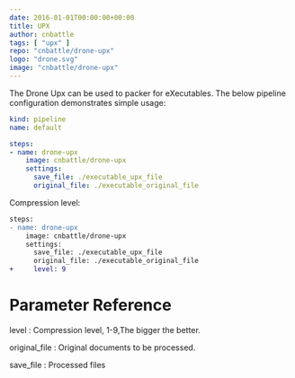 ```yaml
---
date: 2016-01-01T00:00:00+00:00
title: UPX
author: cnbattle
tags: [ "upx" ]
repo: "cnbattle/drone-upx"
logo: "drone.svg"
image: "cnbattle/drone-upx"
---
```


The Drone Upx can be used to packer for eXecutables. The below pipeline configuration demonstrates simple usage:

```yaml
kind: pipeline
name: default

steps:
- name: drone-upx
    image: cnbattle/drone-upx
    settings:
      save_file: ./executable_upx_file
      original_file: ./executable_original_file
```

Compression level:

```diff
steps:
- name: drone-upx
    image: cnbattle/drone-upx
    settings:
      save_file: ./executable_upx_file
      original_file: ./executable_original_file
+     level: 9
```

# Parameter Reference

level
: Compression level, 1-9,The bigger the better.

original_file
: Original documents to be processed.

save_file
: Processed files

